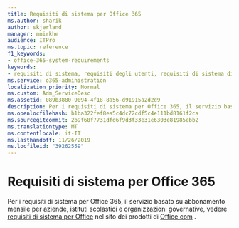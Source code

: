 ```yaml
---
title: Requisiti di sistema per Office 365
ms.author: sharik
author: skjerland
manager: mnirkhe
audience: ITPro
ms.topic: reference
f1_keywords:
- office-365-system-requirements
keywords:
- requisiti di sistema, requisiti degli utenti, requisiti di sistema di Office 365
ms.service: o365-administration
localization_priority: Normal
ms.custom: Adm_ServiceDesc
ms.assetid: 089b3880-9094-4f18-8a56-d91915a2d2d9
description: Per i requisiti di sistema per Office 365, il servizio basato su abbonamento mensile per aziende, istituti scolastici e organizzazioni governative, vedere requisiti di sistema per Office nel sito dei prodotti di office.com.
ms.openlocfilehash: b1ba322fef8ea5c4dc72cdf5c4e111bd8161f2ca
ms.sourcegitcommit: 2b9f68f7731dfd6f9d3f33e31e6303e81985ebb2
ms.translationtype: MT
ms.contentlocale: it-IT
ms.lasthandoff: 11/26/2019
ms.locfileid: "39262559"
---
```

# <a name="office-365-system-requirements"></a>Requisiti di sistema per Office 365

Per i requisiti di sistema per Office 365, il servizio basato su abbonamento mensile per aziende, istituti scolastici e organizzazioni governative, vedere [requisiti di sistema per Office](https://go.microsoft.com/fwlink/?LinkID=626095&amp;clcid=0x409) nel sito dei prodotti di [Office.com](https://go.microsoft.com/fwlink/?LinkID=509817&amp;clcid=0x409) . 
  

